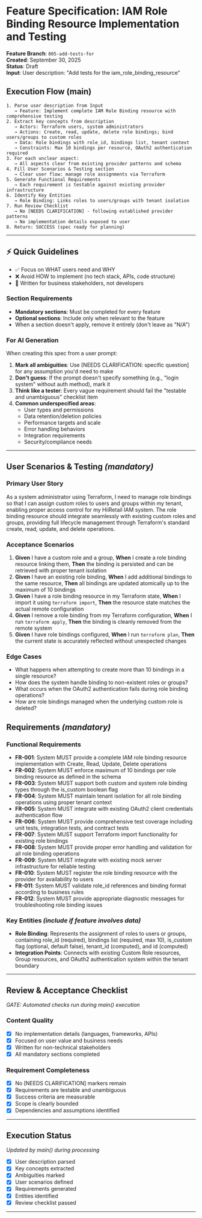 # Feature Specification: IAM Role Binding Resource Implementation and Testing

**Feature Branch**: `005-add-tests-for`  
**Created**: September 30, 2025  
**Status**: Draft  
**Input**: User description: "Add tests for the iam_role_binding_resource"

## Execution Flow (main)
```
1. Parse user description from Input
   → Feature: Implement complete IAM Role Binding resource with comprehensive testing
2. Extract key concepts from description
   → Actors: Terraform users, system administrators
   → Actions: Create, read, update, delete role bindings; bind users/groups to custom roles
   → Data: Role bindings with role_id, bindings list, tenant context
   → Constraints: Max 10 bindings per resource, OAuth2 authentication required
3. For each unclear aspect:
   → All aspects clear from existing provider patterns and schema
4. Fill User Scenarios & Testing section
   → Clear user flow: manage role assignments via Terraform
5. Generate Functional Requirements
   → Each requirement is testable against existing provider infrastructure
6. Identify Key Entities
   → Role Binding: Links roles to users/groups with tenant isolation
7. Run Review Checklist
   → No [NEEDS CLARIFICATION] - following established provider patterns
   → No implementation details exposed to user
8. Return: SUCCESS (spec ready for planning)
```

---

## ⚡ Quick Guidelines
- ✅ Focus on WHAT users need and WHY
- ❌ Avoid HOW to implement (no tech stack, APIs, code structure)
- 👥 Written for business stakeholders, not developers

### Section Requirements
- **Mandatory sections**: Must be completed for every feature
- **Optional sections**: Include only when relevant to the feature
- When a section doesn't apply, remove it entirely (don't leave as "N/A")

### For AI Generation
When creating this spec from a user prompt:
1. **Mark all ambiguities**: Use [NEEDS CLARIFICATION: specific question] for any assumption you'd need to make
2. **Don't guess**: If the prompt doesn't specify something (e.g., "login system" without auth method), mark it
3. **Think like a tester**: Every vague requirement should fail the "testable and unambiguous" checklist item
4. **Common underspecified areas**:
   - User types and permissions
   - Data retention/deletion policies  
   - Performance targets and scale
   - Error handling behaviors
   - Integration requirements
   - Security/compliance needs

---

## User Scenarios & Testing *(mandatory)*

### Primary User Story
As a system administrator using Terraform, I need to manage role bindings so that I can assign custom roles to users and groups within my tenant, enabling proper access control for my HiiRetail IAM system. The role binding resource should integrate seamlessly with existing custom roles and groups, providing full lifecycle management through Terraform's standard create, read, update, and delete operations.

### Acceptance Scenarios
1. **Given** I have a custom role and a group, **When** I create a role binding resource linking them, **Then** the binding is persisted and can be retrieved with proper tenant isolation
2. **Given** I have an existing role binding, **When** I add additional bindings to the same resource, **Then** all bindings are updated atomically up to the maximum of 10 bindings
3. **Given** I have a role binding resource in my Terraform state, **When** I import it using `terraform import`, **Then** the resource state matches the actual remote configuration
4. **Given** I remove a role binding from my Terraform configuration, **When** I run `terraform apply`, **Then** the binding is cleanly removed from the remote system
5. **Given** I have role bindings configured, **When** I run `terraform plan`, **Then** the current state is accurately reflected without unexpected changes

### Edge Cases
- What happens when attempting to create more than 10 bindings in a single resource?
- How does the system handle binding to non-existent roles or groups?
- What occurs when the OAuth2 authentication fails during role binding operations?
- How are role bindings managed when the underlying custom role is deleted?

## Requirements *(mandatory)*

### Functional Requirements
- **FR-001**: System MUST provide a complete IAM role binding resource implementation with Create, Read, Update, Delete operations
- **FR-002**: System MUST enforce maximum of 10 bindings per role binding resource as defined in the schema
- **FR-003**: System MUST support both custom and system role binding types through the is_custom boolean flag
- **FR-004**: System MUST maintain tenant isolation for all role binding operations using proper tenant context
- **FR-005**: System MUST integrate with existing OAuth2 client credentials authentication flow
- **FR-006**: System MUST provide comprehensive test coverage including unit tests, integration tests, and contract tests
- **FR-007**: System MUST support Terraform import functionality for existing role bindings
- **FR-008**: System MUST provide proper error handling and validation for all role binding operations
- **FR-009**: System MUST integrate with existing mock server infrastructure for reliable testing
- **FR-010**: System MUST register the role binding resource with the provider for availability to users
- **FR-011**: System MUST validate role_id references and binding format according to business rules
- **FR-012**: System MUST provide appropriate diagnostic messages for troubleshooting role binding issues

### Key Entities *(include if feature involves data)*
- **Role Binding**: Represents the assignment of roles to users or groups, containing role_id (required), bindings list (required, max 10), is_custom flag (optional, default false), tenant_id (computed), and id (computed)
- **Integration Points**: Connects with existing Custom Role resources, Group resources, and OAuth2 authentication system within the tenant boundary

---

## Review & Acceptance Checklist
*GATE: Automated checks run during main() execution*

### Content Quality
- [x] No implementation details (languages, frameworks, APIs)
- [x] Focused on user value and business needs
- [x] Written for non-technical stakeholders
- [x] All mandatory sections completed

### Requirement Completeness
- [x] No [NEEDS CLARIFICATION] markers remain
- [x] Requirements are testable and unambiguous  
- [x] Success criteria are measurable
- [x] Scope is clearly bounded
- [x] Dependencies and assumptions identified

---

## Execution Status
*Updated by main() during processing*

- [x] User description parsed
- [x] Key concepts extracted
- [x] Ambiguities marked
- [x] User scenarios defined
- [x] Requirements generated
- [x] Entities identified
- [x] Review checklist passed

---
